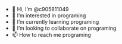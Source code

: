- 👋 Hi, I’m @c905811049
- 👀 I’m interested in programing
- 🌱 I’m currently learning programing
- 💞️ I’m looking to collaborate on programing
- 📫 How to reach me programing

<!---
c905811049/c905811049 is a ✨ special ✨ repository because its `README.md` (this file) appears on your GitHub profile.
You can click the Preview link to take a look at your changes.
--->
